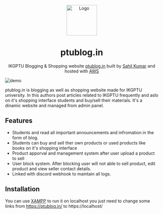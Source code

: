 <div align="center">
  <img alt="Logo" src="https://cdn.discordapp.com/attachments/864941867220074497/923553906380931122/ptublog.in-logo.png" width="100" />
</div>
<h1 align="center">
  ptublog.in
</h1>
<p align="center">
  IKGPTU Blogging & Shopping website <a href="https://ptublog.in" target="_blank">ptublog.in</a> built by <a href="https://mrsahil.in/" target="_blank">Sahil Kumar</a> and hosted with <a href="https://aws.amazon.com/" target="_blank">AWS</a>
</p>

![demo](https://repository-images.githubusercontent.com/441117669/b3cb4626-6e48-4076-98f4-f01e019d24ac)


ptublog.in is blogging as well as shopping website made for IKGPTU university. In this authors post articles related to IKGPTU frequently and aslo on it's shopping interface students and buy/sell their materials. It's a dinamic website and managed from admin panel.

## Features

- Students and read all important announcements and infromation in the form of blog.
- Students can buy and sell ther own products or used products like books on it's shopping interface
- Product apporval and management system after user upload a product to sell 
- User block system. After blocking user will not able to sell product, edit product and view seller contact details.
- Linked with discord webhook to maintain all logs.

## Installation

You can use [XAMPP](https://www.apachefriends.org/index.html) to run it on localhost you just need to change some links from https://ptublog.in/ to https://localhost/
